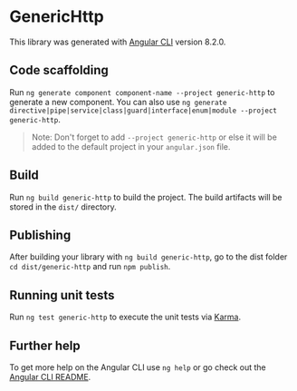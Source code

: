 # GenericHttp

This library was generated with [Angular CLI](https://github.com/angular/angular-cli) version 8.2.0.

## Code scaffolding

Run `ng generate component component-name --project generic-http` to generate a new component. You can also use `ng generate directive|pipe|service|class|guard|interface|enum|module --project generic-http`.

> Note: Don't forget to add `--project generic-http` or else it will be added to the default project in your `angular.json` file.

## Build

Run `ng build generic-http` to build the project. The build artifacts will be stored in the `dist/` directory.

## Publishing

After building your library with `ng build generic-http`, go to the dist folder `cd dist/generic-http` and run `npm publish`.

## Running unit tests

Run `ng test generic-http` to execute the unit tests via [Karma](https://karma-runner.github.io).

## Further help

To get more help on the Angular CLI use `ng help` or go check out the [Angular CLI README](https://github.com/angular/angular-cli/blob/master/README.md).
